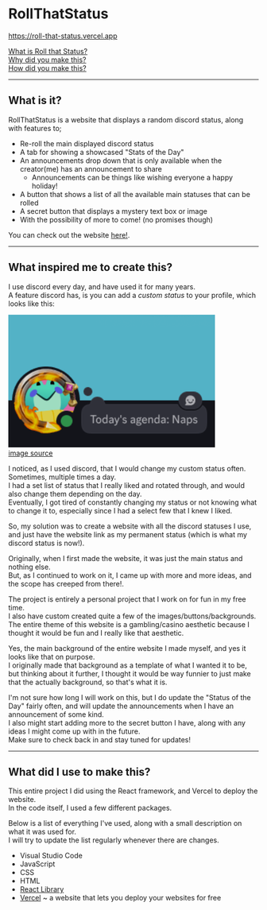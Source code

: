 # RollThatStatus

https://roll-that-status.vercel.app  

[What is Roll that Status?](#what-is-it)  
[Why did you make this?](#what-inspired-me-to-create-this)  
[How did you make this?](#what-did-i-use-to-make-this)

---  

## What is it?  

RollThatStatus is a website that displays a random discord status, along with features to;  

- Re-roll the main displayed discord status
- A tab for showing a showcased "Stats of the Day"
- An announcements drop down that is only available when the creator(me) has an announcement to share
  - Announcements can be things like wishing everyone a happy holiday!
- A button that shows a list of all the available main statuses that can be rolled
- A secret button that displays a mystery text box or image
- With the possibility of more to come! (no promises though)  

You can check out the website [here!](https://roll-that-status.vercel.app).  

---  

## What inspired me to create this?  

I use discord every day, and have used it for many years.  
A feature discord has, is you can add a *custom status* to your profile, which looks like this:  

![alt text](/roll-that-status/src/imgs/status-example-readm.png)  
[image source](https://support.discord.com/hc/en-us/articles/360035407531-Custom-Status)  

I noticed, as I used discord, that I would change my custom status often. Sometimes, multiple times a day.  
I had a set list of status that I really liked and rotated through, and would also change them depending on the day.  
Eventually, I got tired of constantly changing my status or not knowing what to change it to, especially since I had a select few that I knew I liked.  

So, my solution was to create a website with all the discord statuses I use, and just have the website link as my permanent status (which is what my discord status is now!).  

Originally, when I first made the website, it was just the main status and nothing else.  
But, as I continued to work on it, I came up with more and more ideas, and the scope has creeped from there!.  

The project is entirely a personal project that I work on for fun in my free time.  
I also have custom created quite a few of the images/buttons/backgrounds.  
The entire theme of this website is a gambling/casino aesthetic because I thought it would be fun and I really like that aesthetic.  

Yes, the main background of the entire website I made myself, and yes it looks like that on purpose.  
I originally made that background as a template of what I wanted it to be, but thinking about it further, I thought it would be way funnier to just make that the actually background, so that's what it is.  

I'm not sure how long I will work on this, but I do update the "Status of the Day" fairly often, and will update the announcements when I have an announcement of some kind.  
I also might start adding more to the secret button I have, along with any ideas I might come up with in the future.  
Make sure to check back in and stay tuned for updates!  

---  

## What did I use to make this?  

This entire project I did using the React framework, and Vercel to deploy the website.  
In the code itself, I used a few different packages.  

Below is a list of everything I've used, along with a small description on what it was used for.  
I will try to update the list regularly whenever there are changes.  

- Visual Studio Code
- JavaScript
- CSS
- HTML
- [React Library](https://react.dev)
- [Vercel](https://vercel.com/home) ~ a website that lets you deploy your websites for free
